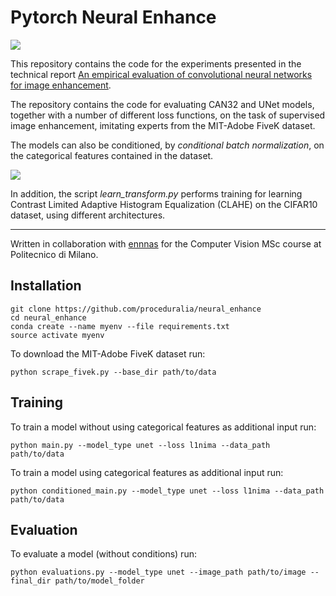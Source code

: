 # Pytorch Neural Enhance
![ ](https://proceduralia.github.io/assets/can.png)

This repository contains the code for the experiments presented in the technical report [An empirical evaluation of convolutional neural networks for image
enhancement](https://proceduralia.github.io/assets/IACV_Project.pdf).

The repository contains the code for evaluating CAN32 and UNet models, together with a number of different loss functions, on the task of supervised image enhancement, imitating experts from the MIT-Adobe FiveK dataset.

The models can also be conditioned, by *conditional batch normalization*, on the categorical features contained in the dataset.

![ ](https://proceduralia.github.io/assets/flower.png)

In addition, the script *learn_transform.py* performs training for learning Contrast Limited Adaptive Histogram Equalization (CLAHE) on the CIFAR10 dataset, using different architectures.

---

Written in collaboration with [ennnas](https://github.com/ennnas) for the Computer Vision MSc course at Politecnico di Milano.

## Installation

```
git clone https://github.com/proceduralia/neural_enhance
cd neural_enhance
conda create --name myenv --file requirements.txt
source activate myenv
```

To download the MIT-Adobe FiveK dataset run:

```
python scrape_fivek.py --base_dir path/to/data
```

## Training
To train a model without using categorical features as additional input run: 

```
python main.py --model_type unet --loss l1nima --data_path path/to/data
```

To train a model using categorical features as additional input run:

```
python conditioned_main.py --model_type unet --loss l1nima --data_path path/to/data
```

## Evaluation
To evaluate a model (without conditions) run:
```
python evaluations.py --model_type unet --image_path path/to/image --final_dir path/to/model_folder
```
